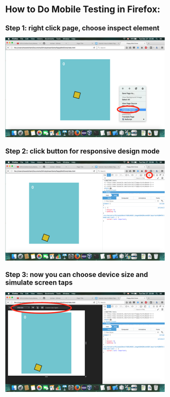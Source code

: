 # How to Do Mobile Testing in Firefox:
## Step 1: right click page, choose inspect element
![Step 1](https://github.com/hchiam/phaserGame/blob/master/howToDoMobileTestingInFirefox/Step1_InspectElement.png "Step 1: right click page, choose inspect element")
## Step 2: click button for responsive design mode
![Step 2](https://github.com/hchiam/phaserGame/blob/master/howToDoMobileTestingInFirefox/Step2_ResponsiveDesignMode.png "Step 2: click button for responsive design mode")
## Step 3: now you can choose device size and simulate screen taps
![Step 3](https://github.com/hchiam/phaserGame/blob/master/howToDoMobileTestingInFirefox/Step3_ChooseDeviceSize_SimulateTaps.png "Step 3: now you can choose device size and simulate screen taps")